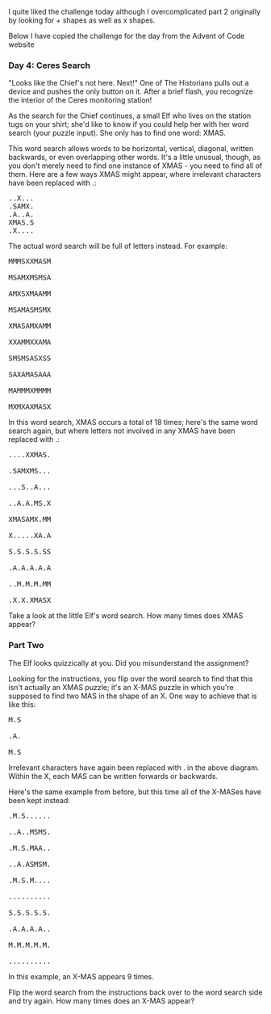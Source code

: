 I quite liked the challenge today although I overcomplicated part 2 originally by looking for + shapes as well as x shapes.

Below I have copied the challenge for the day from the Advent of Code website

### Day 4: Ceres Search

"Looks like the Chief's not here. Next!" One of The Historians pulls out a device and pushes the only button on it. After a brief flash, you recognize the interior of the Ceres monitoring station!

As the search for the Chief continues, a small Elf who lives on the station tugs on your shirt; she'd like to know if you could help her with her word search (your puzzle input). She only has to find one word: XMAS.

This word search allows words to be horizontal, vertical, diagonal, written backwards, or even overlapping other words. It's a little unusual, though, as you don't merely need to find one instance of XMAS - you need to find all of them. Here are a few ways XMAS might appear, where irrelevant characters have been replaced with .:

<pre>
..X...
.SAMX.
.A..A.
XMAS.S
.X....
</pre>

The actual word search will be full of letters instead. For example:

<pre>
MMMSXXMASM

MSAMXMSMSA

AMXSXMAAMM

MSAMASMSMX

XMASAMXAMM

XXAMMXXAMA

SMSMSASXSS

SAXAMASAAA

MAMMMXMMMM

MXMXAXMASX
</pre>

In this word search, XMAS occurs a total of 18 times; here's the same word search again, but where letters not involved in any XMAS have been replaced with .:

<pre>
....XXMAS.

.SAMXMS...

...S..A...

..A.A.MS.X

XMASAMX.MM

X.....XA.A

S.S.S.S.SS

.A.A.A.A.A

..M.M.M.MM

.X.X.XMASX
</pre>

Take a look at the little Elf's word search. How many times does XMAS appear?

### Part Two

The Elf looks quizzically at you. Did you misunderstand the assignment?

Looking for the instructions, you flip over the word search to find that this isn't actually an XMAS puzzle; it's an X-MAS puzzle in which you're supposed to find two MAS in the shape of an X. One way to achieve that is like this:

<pre>
M.S

.A.

M.S
</pre>

Irrelevant characters have again been replaced with . in the above diagram. Within the X, each MAS can be written forwards or backwards.

Here's the same example from before, but this time all of the X-MASes have been kept instead:

<pre>
.M.S......

..A..MSMS.

.M.S.MAA..

..A.ASMSM.

.M.S.M....

..........

S.S.S.S.S.

.A.A.A.A..

M.M.M.M.M.

..........
</pre>

In this example, an X-MAS appears 9 times.

Flip the word search from the instructions back over to the word search side and try again. How many times does an X-MAS appear?
